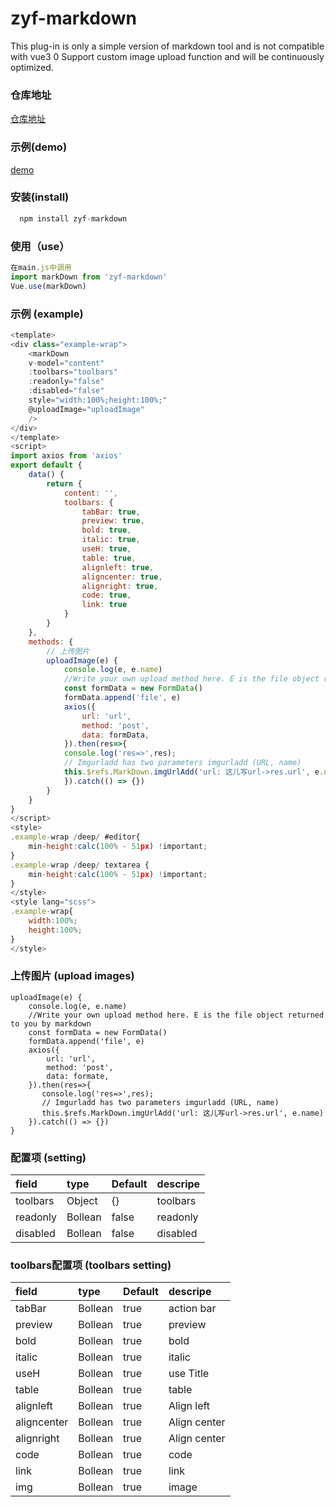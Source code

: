 # zyf-markdown
This plug-in is only a simple version of markdown tool and is not compatible with vue3 0 Support custom image upload function and will be continuously optimized.
### 仓库地址
[仓库地址](https://gitee.com/zhangyifen/zyf-mark-down.git)

### 示例(demo)
[demo](https://www.cwgj.xyz/m/markdown)

### 安装(install)

```javascript
  npm install zyf-markdown
```

### 使用（use）

```javascript
在main.js中调用
import markDown from 'zyf-markdown'
Vue.use(markDown)
```
### 示例 (example)

```javascript
<template>
<div class="example-wrap">
    <markDown 
    v-model="content" 
    :toolbars="toolbars" 
    :readonly="false" 
    :disabled="false" 
    style="width:100%;height:100%;"
    @uploadImage="uploadImage"
    />
</div>
</template>
<script>
import axios from 'axios'
export default {
    data() {
        return {
            content: '',
            toolbars: {
                tabBar: true,
                preview: true,
                bold: true,
                italic: true,
                useH: true,
                table: true,
                alignleft: true,
                aligncenter: true,
                alignright: true,
                code: true,
                link: true
            }
        }
    },
    methods: {
        // 上传图片
        uploadImage(e) {
            console.log(e, e.name)
            //Write your own upload method here. E is the file object returned to you by markdown
            const formData = new FormData()
            formData.append('file', e)
            axios({
                url: 'url',
                method: 'post',
                data: formData,
            }).then(res=>{
            console.log('res=>',res);
            // Imgurladd has two parameters imgurladd (URL, name)
            this.$refs.MarkDown.imgUrlAdd('url: 这儿写url->res.url', e.name)           
            }).catch(() => {})
        }
    }
}
</script>
<style>
.example-wrap /deep/ #editor{
    min-height:calc(100% - 51px) !important;
}
.example-wrap /deep/ textarea {
    min-height:calc(100% - 51px) !important;
}
</style>
<style lang="scss">
.example-wrap{
    width:100%;
    height:100%;
}
</style>
```
### 上传图片 (upload images)
```
uploadImage(e) {
    console.log(e, e.name)
    //Write your own upload method here. E is the file object returned to you by markdown
    const formData = new FormData()
    formData.append('file', e)
    axios({
        url: 'url',
        method: 'post',
        data: formate,
    }).then(res=>{
       console.log('res=>',res);
       // Imgurladd has two parameters imgurladd (URL, name)
       this.$refs.MarkDown.imgUrlAdd('url: 这儿写url->res.url', e.name)           
    }).catch(() => {})
}
```
### 配置项 (setting)
|field|type|Default|descripe|
|:-----|:-----|:-----|:-----|
|toolbars|Object|{}|toolbars|
|readonly|Bollean|false|readonly|
|disabled|Bollean|false|disabled|

### toolbars配置项 (toolbars setting)

|field|type|Default|descripe|
|:-----|:-----|:-----|:-----|
|tabBar|Bollean|true|action bar|
|preview|Bollean|true|preview|
|bold|Bollean|true|bold|
|italic|Bollean|true|italic|
|useH|Bollean|true|use Title|
|table|Bollean|true|table|
|alignleft|Bollean|true|Align left|
|aligncenter|Bollean|true|Align center|
|alignright|Bollean|true|Align center|
|code|Bollean|true|code|
|link|Bollean|true|link|
|img|Bollean|true|image|